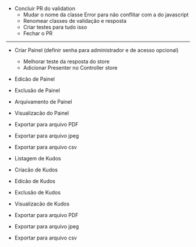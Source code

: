 - Concluir PR do validation
  - Mudar o nome da classe Error para não conflitar com a do javascript
  - Renomear classes de validação e resposta
  - Criar testes para tudo isso
  - Fechar o PR

---------

- Criar Painel (definir senha para administrador e de acesso opcional)
  - Melhorar teste da resposta do store
  - Adicionar Presenter no Controller store
- Edicão de Painel
- Exclusão de Painel
- Arquivamento de Painel
- Visualizacão do Painel
- Exportar para arquivo PDF
- Exportar para arquivo jpeg
- Exportar para arquivo csv

- Listagem de Kudos
- Criacão de Kudos
- Edicão de Kudos
- Exclusão de Kudos
- Visualizacão de Kudos
- Exportar para arquivo PDF
- Exportar para arquivo jpeg
- Exportar para arquivo csv
